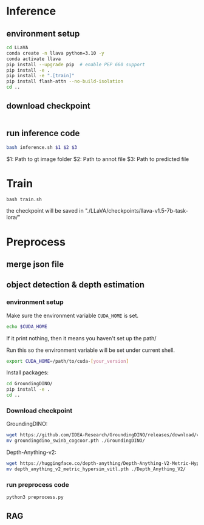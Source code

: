 # Inference
## environment setup
```bash
cd LLaVA
conda create -n llava python=3.10 -y
conda activate llava
pip install --upgrade pip  # enable PEP 660 support
pip install -e .
pip install -e ".[train]"
pip install flash-attn --no-build-isolation
cd ..
```
## download checkpoint
```

```
## run inference code
```bash 
bash inference.sh $1 $2 $3
```
$1: Path to gt image folder
$2: Path to annot file
$3: Path to predicted file

# Train
```
bash train.sh 
```
the checkpoint will be saved in "./LLaVA/checkpoints/llava-v1.5-7b-task-lora/"

# Preprocess
## merge json file

## object detection & depth estimation
### environment setup
Make sure the environment variable `CUDA_HOME` is set.
```bash
echo $CUDA_HOME
```
If it print nothing, then it means you haven't set up the path/

Run this so the environment variable will be set under current shell. 
```bash
export CUDA_HOME=/path/to/cuda-[your_version]
```
Install packages:
```bash
cd GroundingDINO/
pip install -e .
cd ..
```
### Download checkpoint
GroundingDINO:
```bash
wget https://github.com/IDEA-Research/GroundingDINO/releases/download/v0.1.0-alpha2/groundingdino_swinb_cogcoor.pth
mv groundingdino_swinb_cogcoor.pth ./GroundingDINO/
```
Depth-Anything-v2:
```bash
wget https://huggingface.co/depth-anything/Depth-Anything-V2-Metric-Hypersim-Large/resolve/main/depth_anything_v2_metric_hypersim_vitl.pth
mv depth_anything_v2_metric_hypersim_vitl.pth ./Depth_Anything_V2/
```
### run preprocess code
```bash
python3 preprocess.py
```
## RAG